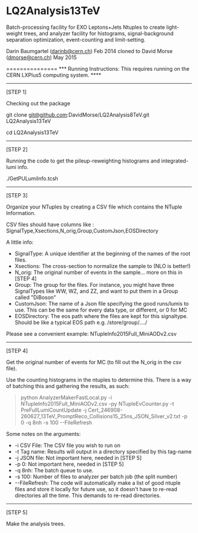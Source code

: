 LQ2Analysis13TeV
===============

Batch-processing facility for EXO Leptons+Jets Ntuples to create light-weight trees, and analyzer facility for histograms, signal-background separation optimization, event-counting and limit-setting. 

Darin Baumgartel (darinb@cern.ch) Feb 2014
cloned to David Morse (dmorse@cern.ch) May 2015

===============
*** Running Instructions: This requires running on the CERN LXPlus5 computing system. ****

--------------------------------------------------------------------------------

[STEP 1]

Checking out the package

git clone git@github.com:DavidMorse/LQ2Analysis8TeV.git LQ2Analysis13TeV

cd LQ2Analysis13TeV

--------------------------------------------------------------------------------

[STEP 2]

Running the code to get the pileup-reweighting histograms and integrated-lumi info.

./GetPULumiInfo.tcsh

--------------------------------------------------------------------------------

[STEP 3]

Organize your NTuples by creating a CSV file which contains the NTuple Information.

CSV files should have columns like :
SignalType,Xsections,N_orig,Group,CustomJson,EOSDirectory

A little info:
- SignalType:    A unique identifier at the beginning of the names of the root files.
- Xsections:     The cross-section to normalize the sample to (NLO is better!)
- N_orig:        The original number of events in the sample... more on this in [STEP 4]
- Group:         The group for the files. For instance, you might have three SignalTypes
                like WW, WZ, and ZZ, and want to put them in a Group called "DiBoson"
- CustomJson:    The name of a Json file specifying the good runs/lumis to use. This can 
                be the same for every data type, or different, or 0 for MC
- EOSDirectory:  The eos path where the files are kept for this signaltype. Should be
                like a typical EOS path e.g. /store/group/..../


Please see a convenient example: 
NTupleInfo2015Full_MiniAODv2.csv

--------------------------------------------------------------------------------

[STEP 4]

Get the original number of events for MC (to fill out the N_orig in the csv file).

Use the counting histograms in the ntuples to determine this. There is a way of batching this and gathering the results, as such:

  > python AnalyzerMakerFastLocal.py -i NTupleInfo2015Full_MiniAODv2.csv -py NTupleEvCounter.py -t PreFullLumiCountUpdate -j Cert_246908-260627_13TeV_PromptReco_Collisions15_25ns_JSON_Silver_v2.txt -p 0 -q 8nh -s 100 --FileRefresh
  
  Some notes on the arguments:
  
-  -i CSV File:     The CSV file you wish to run on
-  -t Tag name:    Results will output in a directory specified by this tag-name
-  -j JSON file:    Not important here, needed in [STEP 5]
-  -p 0:            Not important here, needed in [STEP 5]
-  -q 8nh:          The batch queue to use.
-  -s 100:          Number of files to analyzer per batch job (the split number)
-  --FileRefresh:   The code will automatically make a list of good ntuple files and store
                    it locally for future use, so it doesn't have to re-read directories 
                    all the time. This demands to re-read directories.


--------------------------------------------------------------------------------

[STEP 5]

Make the analysis trees.

